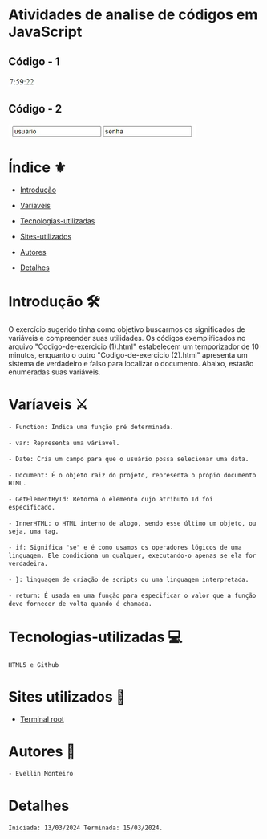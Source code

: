 # Atividades de analise de códigos em JavaScript
 

## Código - 1  
 ![Capa-Trabalho](img/codigo1.jpeg)

##  Código - 2
 ![Capa-Trabalho](img/codigo2.jpeg)
 


# Índice ⚜️
 
* [Introdução](#introdução)
 
* [Varíaveis](#Varíaveis)
 
* [Tecnologias-utilizadas](#tecnologias-utilizadas)
 
* [Sites-utilizados](#sites-utilizados)
 
* [Autores](#autores)
 
* [Detalhes](#detalhes)
 
# Introdução 🛠️
O exercício sugerido tinha como objetivo buscarmos os significados de variáveis e compreender suas utilidades. Os códigos exemplificados no arquivo "Codigo-de-exercicio (1).html" estabelecem um temporizador de 10 minutos, enquanto o outro "Codigo-de-exercicio (2).html" apresenta um sistema de verdadeiro e falso para localizar o documento. Abaixo, estarão enumeradas suas variáveis.
 
# Varíaveis ⚔️
 
    - Function: Indica uma função pré determinada.
 
    - var: Representa uma váriavel.
 
    - Date: Cria um campo para que o usuário possa selecionar uma data.
 
    - Document: É o objeto raiz do projeto, representa o própio documento HTML.
   
    - GetElementById: Retorna o elemento cujo atributo Id foi especificado.
 
    - InnerHTML: o HTML interno de alogo, sendo esse último um objeto, ou seja, uma tag.
   
    - if: Significa "se" e é como usamos os operadores lógicos de uma linguagem. Ele condiciona um qualquer, executando-o apenas se ela for verdadeira.
 
    - }: linguagem de criação de scripts ou uma linguagem interpretada.
 
    - return: É usada em uma função para especificar o valor que a função deve fornecer de volta quando é chamada.
   
# Tecnologias-utilizadas 💻
 
    HTML5 e Github
 
# Sites utilizados 📲
 
   * [Terminal root](https://terminalroot.com.br/2016/12/alguns-codigos-simples-de-javascript-2.html)
 
# Autores 📑
 
    - Evellin Monteiro
 
 
# Detalhes
 
    Iniciada: 13/03/2024 Terminada: 15/03/2024.